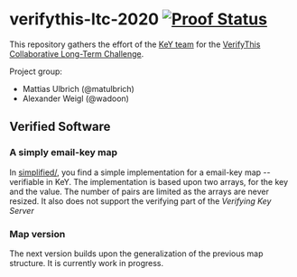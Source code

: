 # verifythis-ltc-2020 [![Proof Status](https://travis-ci.org/KeYProject/verifythis-lts20.svg?branch=master)](https://travis-ci.org/KeYProject/verifythis-lts20)


This repository gathers the effort of the [KeY team](https://key-project.org)
for the [VerifyThis Collaborative Long-Term Challenge](https://verifythis.github.io/).


Project group: 

* Mattias Ulbrich (@matulbrich)
* Alexander Weigl (@wadoon)



## Verified Software

### A simply email-key map

In [simplified/](simpflified), you find a simple implementation for a email-key
map -- verifiable in KeY. The implementation is based upon two arrays, for the
key and the value. The number of pairs are limited as the arrays are never
resized. It also does not support the verifying part of the *Verifying Key
Server*

### Map version

The next version builds upon the generalization of the previous map structure.
It is currently work in progress.


